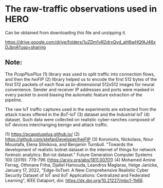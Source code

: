 # The raw-traffic observations used in HERO
Can be obtained from downloading this file and unzipping it. 

https://drive.google.com/drive/folders/1uZDm1vR2drxQyd_aH6wHQfAJ46xDJbnA?usp=sharing


## Note:
The _PcapPlusPlus_ (1) library was used to split traffic into connection flows, and then the _heiFIP_ (2) library  helped us to encode the first 512 bytes of the first 512 packets of each flow as bi-dimensional 512x512 images for neural convenience. Sender and receiver IP addresses and ports were masked in every packet to avoid biasing the automatic feature extraction of the pipeline.

The raw IoT traffic captures used in the experiments are extracted from the attack traces offered in the _BoT-IoT_ (3) dataset and the _Industrial IoT_ (4) dataset. Such data were collected on realistic cyber-ranches composed of IoT devices interchanging benign and attack traffic.

(1) https://pcapplusplus.github.io/
(2) https://github.com/stefanDeveloper/heiFIP
(3) Koroniotis, Nickolaos, Nour Moustafa, Elena Sitnikova, and Benjamin Turnbull. "Towards the development of realistic botnet dataset in the internet of things for network forensic analytics: Bot-iot dataset." Future Generation Computer Systems 100 (2019): 779-796 (https://arxiv.org/abs/1811.00701)
(4) Mohamed Amine Ferrag, Othmane Friha, Djallel Hamouda, Leandros Maglaras, Helge Janicke, January 17, 2022, "Edge-IIoTset: A New Comprehensive Realistic Cyber Security Dataset of IoT and IIoT Applications: Centralized and Federated Learning", IEEE Dataport, doi: https://dx.doi.org/10.21227/mbc1-1h68.

